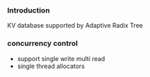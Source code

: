 ### Introduction
KV database supported by Adaptive Radix Tree

### concurrency control
- support single write multi read
- single thread allocators